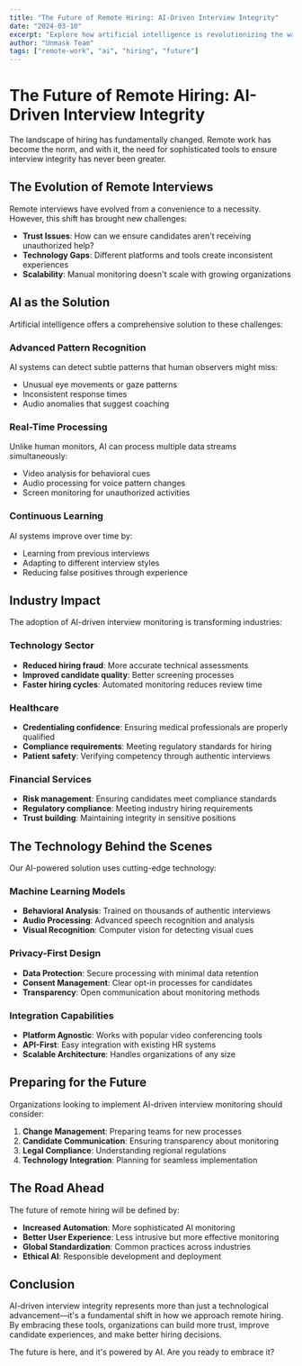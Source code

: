```yaml
---
title: "The Future of Remote Hiring: AI-Driven Interview Integrity"
date: "2024-03-10"
excerpt: "Explore how artificial intelligence is revolutionizing the way we conduct and monitor remote interviews."
author: "Unmask Team"
tags: ["remote-work", "ai", "hiring", "future"]
---
```


# The Future of Remote Hiring: AI-Driven Interview Integrity

The landscape of hiring has fundamentally changed. Remote work has become the norm, and with it, the need for sophisticated tools to ensure interview integrity has never been greater.

## The Evolution of Remote Interviews

Remote interviews have evolved from a convenience to a necessity. However, this shift has brought new challenges:

- **Trust Issues**: How can we ensure candidates aren't receiving unauthorized help?
- **Technology Gaps**: Different platforms and tools create inconsistent experiences
- **Scalability**: Manual monitoring doesn't scale with growing organizations

## AI as the Solution

Artificial intelligence offers a comprehensive solution to these challenges:

### Advanced Pattern Recognition
AI systems can detect subtle patterns that human observers might miss:
- Unusual eye movements or gaze patterns
- Inconsistent response times
- Audio anomalies that suggest coaching

### Real-Time Processing
Unlike human monitors, AI can process multiple data streams simultaneously:
- Video analysis for behavioral cues
- Audio processing for voice pattern changes
- Screen monitoring for unauthorized activities

### Continuous Learning
AI systems improve over time by:
- Learning from previous interviews
- Adapting to different interview styles
- Reducing false positives through experience

## Industry Impact

The adoption of AI-driven interview monitoring is transforming industries:

### Technology Sector
- **Reduced hiring fraud**: More accurate technical assessments
- **Improved candidate quality**: Better screening processes
- **Faster hiring cycles**: Automated monitoring reduces review time

### Healthcare
- **Credentialing confidence**: Ensuring medical professionals are properly qualified
- **Compliance requirements**: Meeting regulatory standards for hiring
- **Patient safety**: Verifying competency through authentic interviews

### Financial Services
- **Risk management**: Ensuring candidates meet compliance standards
- **Regulatory compliance**: Meeting industry hiring requirements
- **Trust building**: Maintaining integrity in sensitive positions

## The Technology Behind the Scenes

Our AI-powered solution uses cutting-edge technology:

### Machine Learning Models
- **Behavioral Analysis**: Trained on thousands of authentic interviews
- **Audio Processing**: Advanced speech recognition and analysis
- **Visual Recognition**: Computer vision for detecting visual cues

### Privacy-First Design
- **Data Protection**: Secure processing with minimal data retention
- **Consent Management**: Clear opt-in processes for candidates
- **Transparency**: Open communication about monitoring methods

### Integration Capabilities
- **Platform Agnostic**: Works with popular video conferencing tools
- **API-First**: Easy integration with existing HR systems
- **Scalable Architecture**: Handles organizations of any size

## Preparing for the Future

Organizations looking to implement AI-driven interview monitoring should consider:

1. **Change Management**: Preparing teams for new processes
2. **Candidate Communication**: Ensuring transparency about monitoring
3. **Legal Compliance**: Understanding regional regulations
4. **Technology Integration**: Planning for seamless implementation

## The Road Ahead

The future of remote hiring will be defined by:
- **Increased Automation**: More sophisticated AI monitoring
- **Better User Experience**: Less intrusive but more effective monitoring
- **Global Standardization**: Common practices across industries
- **Ethical AI**: Responsible development and deployment

## Conclusion

AI-driven interview integrity represents more than just a technological advancement—it's a fundamental shift in how we approach remote hiring. By embracing these tools, organizations can build more trust, improve candidate experiences, and make better hiring decisions.

The future is here, and it's powered by AI. Are you ready to embrace it?
